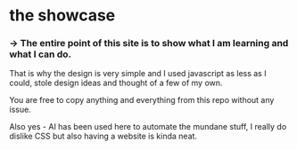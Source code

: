 # the showcase

### $\rightarrow$ The entire point of this site is to show what I am learning and what I can do.

That is why the design is very simple and I used javascript as less as I could, stole design ideas and thought of a few of my own.

You are free to copy anything and everything from this repo without any issue.

Also yes - AI has been used here to automate the mundane stuff, I really do dislike CSS but also having a website is kinda neat.
